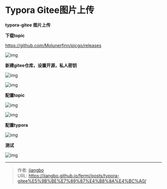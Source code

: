 # Typora Gitee图片上传


<!--more-->

**typora-gitee** **图片上传**

**下载topic**

https://github.com/Molunerfinn/picgo/releases

![img](https://gitee.com/jiang-zhao-153/typora-images/raw/master/images/image-20230902111322110.png)

**新建gitee仓库，设置开源，私人密钥**

![img](https://gitee.com/jiang-zhao-153/typora-images/raw/master/images/image-20230902111728438.png)

![img](https://gitee.com/jiang-zhao-153/typora-images/raw/master/images/image-20230902111651826.png)

**配置topic**

![img](https://gitee.com/jiang-zhao-153/typora-images/raw/master/images/image-20230902111450849.png)

![img](https://gitee.com/jiang-zhao-153/typora-images/raw/master/images/image-20230902112724764.png)





**配置typora**

![img](https://gitee.com/jiang-zhao-153/typora-images/raw/master/images/image-20230902112942308.png)



**测试**

![img](https://gitee.com/jiang-zhao-153/typora-images/raw/master/images/image-20230902113125119.png)


---

> 作者: [jiangbo](https://gitee.com/jiang-zhao-153)  
> URL: https://jiangbo.github.io/fermi/posts/typora-gitee%E5%9B%BE%E7%89%87%E4%B8%8A%E4%BC%A0/  

